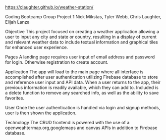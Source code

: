 https://claughter.github.io/weather-station/

Coding Bootcamp Group Project 1
Nick Mikstas, Tyler Webb, Chris Laughter, Elijah Lanza

Objective
This project focused on creating a weather application allowing a user to input any city and state or country, resulting in a display of current and relevant weather data to include textual information and graphical tiles for enhanced user experience.

Pages
A landing page requires user input of email address and password for login. Otherwise registration to create account.

Application
The app will load to the main page where all interface is accomplished after user authentication utilizing Firebase database to store and reference user input and API data. When a user returns to the app, their previous information is readily available, which they can add to. Included is a delete function to remove any searched info, as well as the ability to save favorites.

User
Once the user authentication is handled via login and signup methods, user is then shown the application.

Technology
The CRUD frontend is powered with the use of a openweahtermap.org,googlemaps and canvas APIs in addition to Firebase database.
